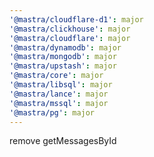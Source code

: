 ```yaml
---
'@mastra/cloudflare-d1': major
'@mastra/clickhouse': major
'@mastra/cloudflare': major
'@mastra/dynamodb': major
'@mastra/mongodb': major
'@mastra/upstash': major
'@mastra/core': major
'@mastra/libsql': major
'@mastra/lance': major
'@mastra/mssql': major
'@mastra/pg': major
---
```


remove getMessagesById
